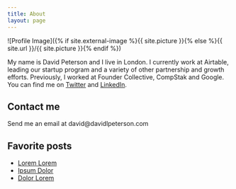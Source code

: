 ```yaml
---
title: About
layout: page
---
```

![Profile Image]({% if site.external-image %}{{ site.picture }}{% else %}{{ site.url }}/{{ site.picture }}{% endif %})

<p>My name is David Peterson and I live in London. I currently work at Airtable, leading our startup program and a variety of other partnership and growth efforts. Previously, I worked at Founder Collective, CompStak and Google.
<br>
You can find me on <a href="https://www.twitter.com/edavidpeterson">Twitter</a> and <a href="https://www.linkedin.com/in/david-peterson-82241819/">LinkedIn</a>.</p>

<h2>Contact me</h2>

<p>Send me an email at david@davidlpeterson.com</p>

<h2>Favorite posts</h2>

<ul>
	<li><a href="https://github.com/">Lorem Lorem</a></li>
	<li><a href="https://github.com/">Ipsum Dolor</a></li>
	<li><a href="https://github.com/">Dolor Lorem</a></li>
</ul>
